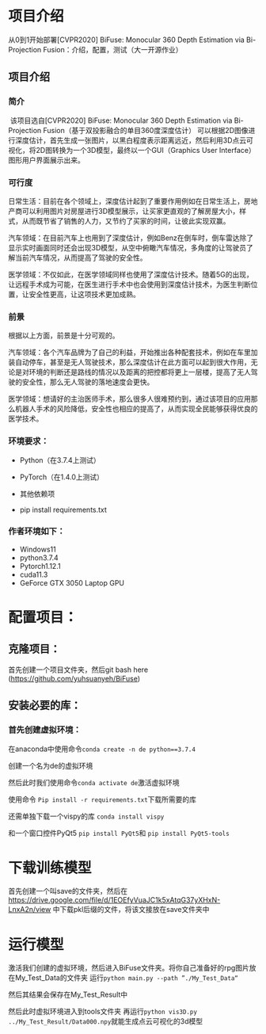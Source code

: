 # 项目介绍

  从0到1开始部署[CVPR2020] BiFuse: Monocular 360 Depth Estimation via Bi-Projection Fusion：介绍，配置，测试（大一开源作业）

## 项目介绍

### 简介

​	该项目选自[CVPR2020] BiFuse: Monocular 360 Depth Estimation via Bi-Projection Fusion（基于双投影融合的单目360度深度估计） 可以根据2D图像进行深度估计，首先生成一张图片，以黑白程度表示距离远近，然后利用3D点云可视化，将2D图转换为一个3D模型，最终以一个GUI（Graphics User Interface）图形用户界面展示出来。

### 可行度

日常生活：目前在各个领域上，深度估计起到了重要作用例如在日常生活上，房地产商可以利用图片对房屋进行3D模型展示，让买家更直观的了解房屋大小，样式，从而既节省了销售的人力，又节约了买家的时间，让彼此实现双赢。

汽车领域：在目前汽车上也用到了深度估计，例如Benz在倒车时，倒车雷达除了显示实时画面同时还会出现3D模型，从空中俯瞰汽车情况，多角度的让驾驶员了解当前汽车情况，从而提高了驾驶的安全性。

医学领域：不仅如此，在医学领域同样也使用了深度估计技术。随着5G的出现，让远程手术成为可能，在医生进行手术中也会使用到深度估计技术，为医生判断位置，让安全性更高，让这项技术更加成熟。

### 前景

根据以上方面，前景是十分可观的。

汽车领域：各个汽车品牌为了自己的利益，开始推出各种配套技术，例如在车里加装自动停车，甚至是无人驾驶技术，那么深度估计在此方面可以起到很大作用，无论是对环境的判断还是路线的情况以及距离的把控都将更上一层楼，提高了无人驾驶的安全性，那么无人驾驶的落地速度会更快。

医学领域：想请好的主治医师手术，那么很多人很难预约到，通过该项目的应用那么机器人手术的风险降低，安全性也相应的提高了，从而实现全民能够获得优良的医学技术。

### 环境要求：

- Python（在3.7.4上测试）

- PyTorch（在1.4.0上测试）

- 其他依赖项

- pip install requirements.txt

  

### 作者环境如下：

- Windows11
- python3.7.4
- Pytorch1.12.1
- cuda11.3
- GeForce GTX 3050 Laptop GPU

# 配置项目：

## 克隆项目：

首先创建一个项目文件夹，然后git bash here (https://github.com/yuhsuanyeh/BiFuse)

## 安装必要的库：

### 首先创建虚拟环境：

在anaconda中使用命令`conda create -n de python==3.7.4`

创建一个名为de的虚拟环境 

然后此时我们使用命令`conda activate de`激活虚拟环境

使用命令 `Pip install -r requirements.txt`下载所需要的库

还需单独下载一个vispy的库 `conda install vispy`

和一个窗口控件PyQt5 `pip install PyQt5`和 `pip install PyQt5-tools`

# 下载训练模型

首先创建一个叫save的文件夹，然后在 https://drive.google.com/file/d/1EOEfyVuaJC1k5xAtqG37yXHxN-LnxA2n/view  中下载pkl后缀的文件，将该文接放在save文件夹中

# 运行模型

激活我们创建的虚拟环境，然后进入BiFuse文件夹。将你自己准备好的rpg图片放在My_Test_Data的文件夹 运行`python main.py --path ”./My_Test_Data“`

然后其结果会保存在My_Test_Result中

然后此时虚拟环境进入到tools文件夹 再运行`python vis3D.py ../My_Test_Result/Data000.npy`就能生成点云可视化的3d模型





